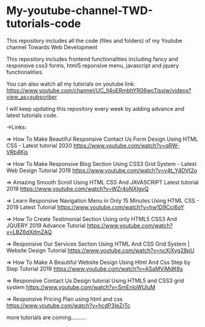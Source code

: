 # My-youtube-channel-TWD-tutorials-code
This repository includes all the code (files and folders) of my Youtube channel Towards Web Development  

This repository includes frontend functionalities including fancy and responsive css3 forms, html5 reponsive menu, javascript and jquery functionalities.

You can also watch all my tutorials on youtube link: https://www.youtube.com/channel/UC_Il4oERmbhYR06wcTisxiw/videos?view_as=subscriber

I will keep updating this repository every week by adding advance and latest tutorials code. 

->Links:

=> How To Make Beautiful Responsive Contact Us Form Design Using HTML CSS - Latest tutorial 2020 https://www.youtube.com/watch?v=qRW-VRb4Kjs

=> How To Make Responsive Blog Section Using CSS3 Grid System - Latest Web Design Tutorial 2019 https://www.youtube.com/watch?v=v4t_Y4DVt2o

=> Amazing Smooth Scroll Using HTML CSS And JAVASCRIPT Latest tutorial 2019 https://www.youtube.com/watch?v=WZr4oNXIgvQ

=> Learn Responsive Navigation Menu in Only 15 Minutes Using HTML CSS - 2019 Latest Tutorial https://www.youtube.com/watch?v=hw1D9Cci6oY

=> How To Create Testimonial Section Using only HTML5 CSS3 And JQUERY 2019 Advance Tutorial https://www.youtube.com/watch?v=LBZ6dXdmZAQ

=> Responsive Our Services Section Using HTML And CSS Grid System | Website Design Tutorial https://www.youtube.com/watch?v=ncXjXvg28pU

=>  How To Make A Beautiful Website Design Using Html And Css Step by Step Tutorial 2019 https://www.youtube.com/watch?v=ASaMViMdK6s

=> Responsive Contact Us Design tutorial Using HTML5 and CSS3 grid system https://www.youtube.com/watch?v=SmEnloWUluM

=> Responsive Pricing Plan using html and css https://www.youtube.com/watch?v=hcdP3IeZrTc

more tutorials are coming..........
